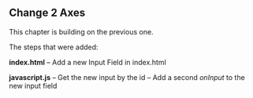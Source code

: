 ## Change 2 Axes

This chapter is building on the previous one.

The steps that were added:

**index.html**
– Add a new Input Field in index.html

**javascript.js**
– Get the new input by the id
– Add a second *onInput* to the new input field